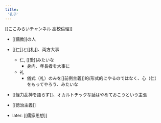 ```yaml
---
title:
 '孔子'
---
```


[[ここみらいチャンネル 高校倫理]]
- [[儒教]]の人

- [[仁]]と[[礼]]、両方大事
    - 仁, [[愛]]みたいな
        - 身内、年長者を大事に
    - 礼
        - 儀式（礼）のみを[[前例主義]]的/形式的にやるのではなく、心（仁）をもってやろう、みたいな

- [[怪力乱神を語らず]]、オカルトチックな話はやめておこうという主張

- [[徳治主義]]

- later: [[儒家思想]]
